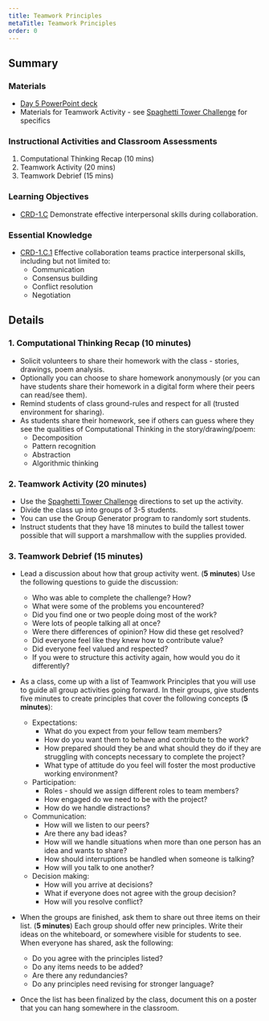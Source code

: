 ```yaml
---
title: Teamwork Principles
metaTitle: Teamwork Principles
order: 0
---
```


## Summary

### Materials

* [Day 5 PowerPoint deck](https://1drv.ms/w/s!AqsgsTyHBmRBkAdsQ2tLidW_Pk_p?e=xowCtA)
* Materials for Teamwork Activity - see [Spaghetti Tower Challenge](/unit-1/day-5/spagetti-tower-challenge) for specifics

### Instructional Activities and Classroom Assessments

1. Computational Thinking Recap (10 mins)
2. Teamwork Activity (20 mins)
3. Teamwork Debrief (15 mins)

### Learning Objectives

* [CRD-1.C](https://apcentral.collegeboard.org/pdf/ap-computer-science-principles-course-and-exam-description.pdf?course=ap-computer-science-principles#page=40) Demonstrate effective interpersonal skills during collaboration.  

### Essential Knowledge

* [CRD-1.C.1](https://apcentral.collegeboard.org/pdf/ap-computer-science-principles-course-and-exam-description.pdf?course=ap-computer-science-principles#page=40) Effective collaboration teams practice interpersonal skills, including but not limited to:
    * Communication
    * Consensus building 
    * Conflict resolution
    * Negotiation

## Details 

### 1. Computational Thinking Recap (10 minutes)

* Solicit volunteers to share their homework with the class - stories, drawings, poem analysis.
* Optionally you can choose to share homework anonymously (or you can have students share their homework in a digital form where their peers can read/see them).
* Remind students of class ground-rules and respect for all (trusted environment for sharing).
* As students share their homework, see if others can guess where they see the qualities of Computational Thinking in the story/drawing/poem:
    * Decomposition
    * Pattern recognition
    * Abstraction
    * Algorithmic thinking

### 2. Teamwork Activity (20 minutes) 

* Use the [Spaghetti Tower Challenge](/unit-1/day-5/spagetti-tower-challenge) directions to set up the activity.
* Divide the class up into groups of 3-5 students.
* You can use the Group Generator program to randomly sort students.
* Instruct students that they have 18 minutes to build the tallest tower possible that will support a marshmallow with the supplies provided.

### 3. Teamwork Debrief (15 minutes)

* Lead a discussion about how that group activity went.  (**5 minutes**) Use the following questions to guide the discussion:
    * Who was able to complete the challenge? How?
    * What were some of the problems you encountered?
    * Did you find one or two people doing most of the work?
    * Were lots of people talking all at once?
    * Were there differences of opinion? How did these get resolved?
    * Did everyone feel like they knew how to contribute value?
    * Did everyone feel valued and respected?
    * If you were to structure this activity again, how would you do it differently?

* As a class, come up with a list of Teamwork Principles that you will use to guide all group activities going forward. In their groups, give students five minutes to create principles that cover the following concepts (**5 minutes**):
    * Expectations:
        * What do you expect from your fellow team members?
        * How do you want them to behave and contribute to the work?
        * How prepared should they be and what should they do if they are struggling with concepts necessary to complete the project?
        * What type of attitude do you feel will foster the most productive working environment?
    * Participation:
        * Roles - should we assign different roles to team members?
        * How engaged do we need to be with the project?
        * How do we handle distractions?
    * Communication:
        * How will we listen to our peers?
        * Are there any bad ideas?
        * How will we handle situations when more than one person has an idea and wants to share?
        * How should interruptions be handled when someone is talking?
        * How will you talk to one another?
    * Decision making:
        * How will you arrive at decisions?
        * What if everyone does not agree with the group decision?
        * How will you resolve conflict?

* When the groups are finished, ask them to share out three items on their list. (**5 minutes**) Each group should offer new principles. Write their ideas on the whiteboard, or somewhere visible for students to see. When everyone has shared, ask the following:
    * Do you agree with the principles listed?
    * Do any items needs to be added?
    * Are there any redundancies?
    * Do any principles need revising for stronger language?

* Once the list has been finalized by the class, document this on a poster that you can hang somewhere in the classroom.
